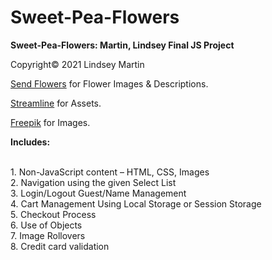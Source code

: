 # Sweet-Pea-Flowers
<b>Sweet-Pea-Flowers: Martin, Lindsey Final JS Project</b>

Copyright&copy; 2021 Lindsey Martin

<p><a href="https://www.sendflowers.com/">Send Flowers</a> for Flower Images & Descriptions.</p>
            <p><a href="https://streamlinehq.com/">Streamline</a> for Assets.</p>
            <p><a href="https://www.freepik.com/">Freepik</a> for Images.</p>

<p><b>Includes:</b></p>

<br>1. Non-JavaScript content – HTML, CSS, Images
<br>2. Navigation using the given Select List
<br>3. Login/Logout Guest/Name Management
<br>4. Cart Management Using Local Storage or Session Storage
<br>5. Checkout Process
<br>6. Use of Objects 
<br>7. Image Rollovers
<br>8. Credit card validation 
